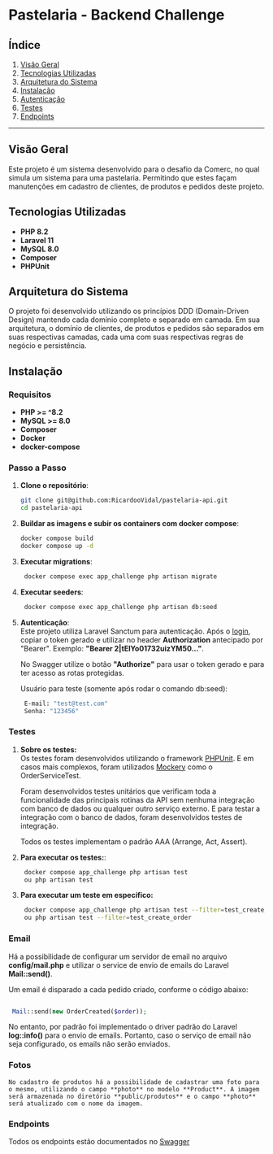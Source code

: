 # Pastelaria - Backend Challenge

## Índice
1. [Visão Geral](#visão-geral)
2. [Tecnologias Utilizadas](#tecnologias-utilizadas)
3. [Arquitetura do Sistema](#arquitetura-do-sistema)
4. [Instalação](#instalação)
5. [Autenticação](#autenticação)
6. [Testes](#testes)
7. [Endpoints](#endpoints)

---

## Visão Geral
Este projeto é um sistema desenvolvido para o desafio da Comerc, no qual simula um sistema para uma pastelaria. Permitindo que estes façam manutenções em cadastro de clientes, de produtos e pedidos deste projeto.

## Tecnologias Utilizadas
- **PHP 8.2**
- **Laravel 11**
- **MySQL 8.0**
- **Composer**
- **PHPUnit**

## Arquitetura do Sistema
O projeto foi desenvolvido utilizando os princípios DDD (Domain-Driven Design) mantendo cada domínio completo e separado em camada. Em sua arquitetura, o domínio de clientes, de produtos e pedidos são separados em suas respectivas camadas, cada uma com suas respectivas regras de negócio e persistência.

## Instalação

### Requisitos
- **PHP >= ^8.2**
- **MySQL >= 8.0**
- **Composer**
- **Docker**
- **docker-compose**

### Passo a Passo

1. **Clone o repositório**:
   ```bash
   git clone git@github.com:RicardooVidal/pastelaria-api.git
   cd pastelaria-api

2. **Buildar as imagens e subir os containers com docker compose**:  
   ```bash
   docker compose build
   docker compose up -d

3. **Executar migrations**:  
   ```bash
    docker compose exec app_challenge php artisan migrate

4. **Executar seeders**:  
   ```bash
    docker compose exec app_challenge php artisan db:seed

5. **Autenticação**:  
   Este projeto utiliza Laravel Sanctum para autenticação. Após o [login](http://localhost:8085/api-doc#/Login/post_api_login), copiar o token gerado e utilizar no header **Authorization** antecipado por "Bearer". Exemplo: **"Bearer 2|tEIYo01732uizYM50..."**.

   No Swagger utilize o botão **"Authorize"** para usar o token gerado e para ter acesso as rotas protegidas.

   Usuário para teste (somente após rodar o comando db:seed):
   ```bash
    E-mail: "test@test.com"
    Senha: "123456"

### Testes

1. **Sobre os testes:**  
   Os testes foram desenvolvidos utilizando o framework [PHPUnit](https://phpunit.readthedocs.io/en/latest/). E em casos mais complexos, foram utilizados [Mockery](https://github.com/mockery/mockery) como o OrderServiceTest.

   Foram desenvolvidos testes unitários que verificam toda a funcionalidade das principais rotinas da API sem nenhuma integração com banco de dados ou qualquer outro serviço externo. E para testar a integração com o banco de dados, foram desenvolvidos testes de integração.

   Todos os testes implementam o padrão AAA (Arrange, Act, Assert).

2. **Para executar os testes:**:  
   ```bash
    docker compose app_challenge php artisan test 
    ou php artisan test

3. **Para executar um teste em específico:**  
   ```bash
    docker compose app_challenge php artisan test --filter=test_create_order
    ou php artisan test --filter=test_create_order

### Email
   Há a possibilidade de configurar um servidor de email no arquivo **config/mail.php** e utilizar o service de envio de emails do Laravel **Mail::send()**. 

   Um email é disparado a cada pedido criado, conforme o código abaixo:

   ```php

    Mail::send(new OrderCreated($order));

   ```
   No entanto, por padrão foi implementado o driver padrão do Laravel **log::info()** para o envio de emails. Portanto, caso o serviço de email não seja configurado, os emails não serão enviados.

### Fotos
    No cadastro de produtos há a possibilidade de cadastrar uma foto para o mesmo, utilizando o campo **photo** no modelo **Product**. A imagem será armazenada no diretório **public/produtos** e o campo **photo** será atualizado com o nome da imagem.

### Endpoints
Todos os endpoints estão documentados no [Swagger](http://localhost:8085/api-doc)